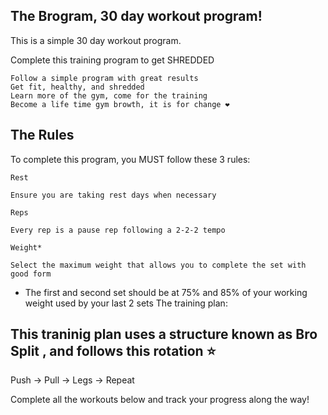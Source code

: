 ## The Brogram, 30 day workout program!

This is a simple 30 day workout program.

Complete this training program to get SHREDDED

    Follow a simple program with great results
    Get fit, healthy, and shredded
    Learn more of the gym, come for the training
    Become a life time gym browth, it is for change ❤

## The Rules

To complete this program, you MUST follow these 3 rules:

    Rest

    Ensure you are taking rest days when necessary

    Reps

    Every rep is a pause rep following a 2-2-2 tempo

    Weight*

    Select the maximum weight that allows you to complete the set with good form 

* The first and second set should be at 75% and 85% of your working weight used by your last 2 sets
The training plan:

## This traninig plan uses a structure known as Bro Split , and follows this rotation ⭐

Push → Pull → Legs → Repeat

Complete all the workouts below and track your progress along the way!
